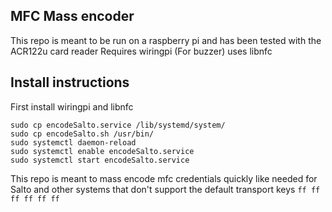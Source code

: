 ## MFC Mass encoder

This repo is meant to be run on a raspberry pi and has been tested with the ACR122u card reader
Requires wiringpi (For buzzer)
uses libnfc

## Install instructions
First install wiringpi and libnfc

```
sudo cp encodeSalto.service /lib/systemd/system/
sudo cp encodeSalto.sh /usr/bin/
sudo systemctl daemon-reload
sudo systemctl enable encodeSalto.service
sudo systemctl start encodeSalto.service
```


This repo is meant to mass encode mfc credentials quickly like needed for Salto and other systems that don't support the default transport keys `ff ff ff ff ff ff`